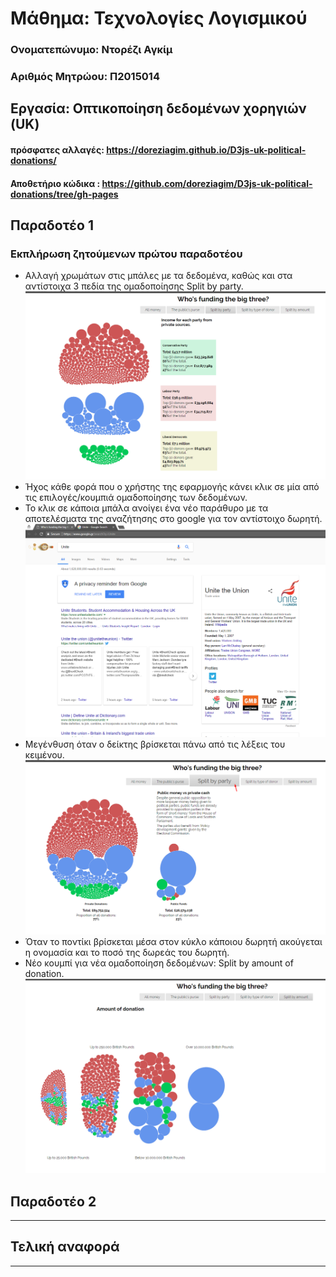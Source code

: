 
# Μάθημα: Τεχνολογίες Λογισμικού

### Ονοματεπώνυμο: Ντορέζι Αγκίμ
### Αριθμός Μητρώου: Π2015014

## Εργασία: Οπτικοποίηση δεδομένων χορηγιών (UK)

#### πρόσφατες αλλαγές: https://doreziagim.github.io/D3js-uk-political-donations/
#### Αποθετήριο κώδικα : https://github.com/doreziagim/D3js-uk-political-donations/tree/gh-pages

## Παραδοτέο 1

### Εκπλήρωση ζητούμενων πρώτου παραδοτέου

* Αλλαγή χρωμάτων στις μπάλες με τα δεδομένα, καθώς και στα αντίστοιχα 3 πεδία της ομαδοποίησης Split by party.
![scrn_1](Screenshot_3.png)
* Ήχος κάθε φορά που ο χρήστης της εφαρμογής κάνει κλικ σε μία από τις επιλογές/κουμπιά ομαδοποίησης των δεδομένων.
* Το κλικ σε κάποια μπάλα ανοίγει ένα νέο παράθυρο με τα αποτελέσματα της αναζήτησης στο google για τον αντίστοιχο δωρητή.
![scrn_2](Screenshot_7.png)
* Μεγένθυση όταν ο δείκτης βρίσκεται πάνω από τις λέξεις του κειμένου.
![scrn_3](Screenshot_6.png)
* Όταν το ποντίκι βρίσκεται μέσα στον κύκλο κάποιου δωρητή ακούγεται η ονομασία και το ποσό της δωρεάς του δωρητή.
* Νέο κουμπί για νέα ομαδοποίηση δεδομένων: Split by amount of donation.
![scrn_4](Screenshot_5.png)


## Παραδοτέο 2
----

## Τελική αναφορά
----
